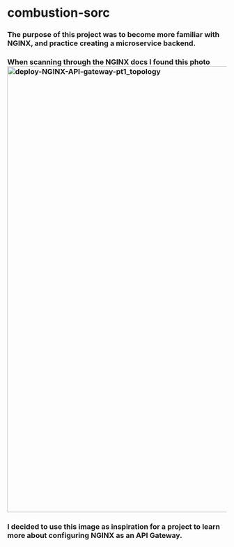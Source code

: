 # combustion-sorc

### The purpose of this project was to become more familiar with NGINX, and practice creating a microservice backend. 
### When scanning through the NGINX docs I found this photo <img width="1024" alt="deploy-NGINX-API-gateway-pt1_topology" src="https://user-images.githubusercontent.com/105041614/231921611-cfca4b48-5bb9-4f40-b415-1776166a6576.png">

### I decided to use this image as inspiration for a project to learn more about configuring NGINX as an API Gateway. 
    
    

